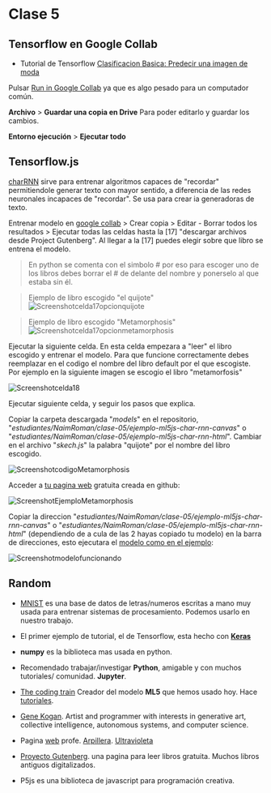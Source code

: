 # Clase 5

## Tensorflow en Google Collab

- Tutorial de Tensorflow [Clasificacion Basica: Predecir una imagen de moda](https://www.tensorflow.org/tutorials/keras/classification?hl=es-419)

Pulsar [Run in Google Collab](https://colab.research.google.com/github/tensorflow/docs-l10n/blob/master/site/es-419/tutorials/keras/classification.ipynb?hl=es-419) ya que es algo pesado para un computador común.

**Archivo** > **Guardar una copia en Drive**  Para poder editarlo y guardar los cambios.

**Entorno ejecución** > **Ejecutar todo**

## Tensorflow.js

[charRNN](https://github.com/ml5js/training-charRNN) sirve para entrenar algoritmos capaces de "recordar" permitiendole generar texto con mayor sentido, a diferencia de las redes neuronales incapaces de "recordar". Se usa para crear ia generadoras de texto.

Entrenar modelo en [google collab](https://colab.research.google.com/drive/1kcukyQFJQRxv9lIbzoj1cJ4WUuAdZVRW) > Crear copia > Editar - Borrar todos los resultados > Ejecutar todas las celdas hasta la [17] "descargar archivos desde Project Gutenberg". Al llegar a la [17] puedes elegir sobre que libro se entrena el modelo. 

>En python se comenta con el simbolo # por eso para escoger uno de los libros debes borrar el # de delante del nombre y ponerselo al que estaba sin él.

>Ejemplo de libro escogido "el quijote" ![Screenshotcelda17opcionquijote](https://github.com/NaimRoman/audiv027-2024-1/blob/main/estudiantes/NaimRoman/clase-05/Captura%20de%20pantalla%20(1).png)

>Ejemplo de libro escogido "Metamorphosis" ![Screenshotcelda17opcionmetamorphosis](https://github.com/NaimRoman/audiv027-2024-1/blob/main/estudiantes/NaimRoman/clase-05/Captura%20de%20pantalla%20(2).png)

Ejecutar la siguiente celda. En esta celda empezara a "leer" el libro escogido y entrenar el modelo. Para que funcione correctamente debes reemplazar en el codigo el nombre del libro default por el que escogiste. Por ejemplo en la siguiente imagen se escogio el libro "metamorfosis"

![Screenshotcelda18](https://github.com/NaimRoman/audiv027-2024-1/blob/main/estudiantes/NaimRoman/clase-05/Captura%20de%20pantalla%20(3).png)

Ejecutar siguiente celda, y seguir los pasos que explica. 

Copiar la carpeta descargada "*models*" en el repositorio, "*estudiantes/NaimRoman/clase-05/ejemplo-ml5js-char-rnn-canvas*" o "*estudiantes/NaimRoman/clase-05/ejemplo-ml5js-char-rnn-html*". Cambiar en el archivo "*skech.js*" la palabra "quijote" por el nombre del libro escogido.

![ScreenshotcodigoMetamorphosis](https://github.com/NaimRoman/audiv027-2024-1/blob/main/estudiantes/NaimRoman/clase-05/Captura%20de%20pantalla%20(4).png)

Acceder a [tu pagina web](https://naimroman.github.io/audiv027-2024-1/) gratuita creada en github:

![ScreenshotEjemploMetamorphosis](https://github.com/NaimRoman/audiv027-2024-1/blob/main/estudiantes/NaimRoman/clase-05/Captura%20de%20pantalla%20(5).png)

Copiar la direccion "*estudiantes/NaimRoman/clase-05/ejemplo-ml5js-char-rnn-canvas*" o "*estudiantes/NaimRoman/clase-05/ejemplo-ml5js-char-rnn-html*" (dependiendo de a cula de las 2 hayas copiado tu modelo) en la barra de direcciones, esto ejecutara el [modelo como en el ejemplo](https://naimroman.github.io/audiv027-2024-1/estudiantes/NaimRoman/clase-05/ejemplo-ml5js-char-rnn-canvas/):

![Screenshotmodelofuncionando](https://github.com/NaimRoman/audiv027-2024-1/blob/main/estudiantes/NaimRoman/clase-05/Captura%20de%20pantalla%20(6).png)


## Random

- [MNIST](https://es.wikipedia.org/wiki/Base_de_datos_MNIST) es una base de datos de letras/numeros escritas a mano muy usada para entrenar sistemas de procesamiento. Podemos usarlo en nuestro trabajo.

- El primer ejemplo de tutorial, el de Tensorflow, esta hecho con [**Keras**](https://www.tensorflow.org/guide/keras?hl=es-419)

- **numpy** es la biblioteca mas usada en python. 

- Recomendado trabajar/investigar **Python**, amigable y con muchos tutoriales/ comunidad. **Jupyter**.

- [The coding train](https://www.tensorflow.org/guide/keras?hl=es-419) Creador del modelo **ML5** que hemos usado hoy. Hace [tutoriales](https://www.youtube.com/watch?v=UNkHditYGls).

- [Gene Kogan](https://www.youtube.com/@GeneKogan). Artist and programmer with interests in generative art, collective intelligence, autonomous systems, and computer science.

- Pagina [web](https://montoyamoraga.io/) profe. [Arpillera](https://montoyamoraga.io/arpillera-mirror/). [Ultravioleta](https://montoyamoraga.io/ultravioleta/)

- [Proyecto Gutenberg](https://www.gutenberg.org/). una pagina para leer libros gratuita. Muchos libros antiguos digitalizados.
  
- P5js es una biblioteca de javascript para programación creativa.
